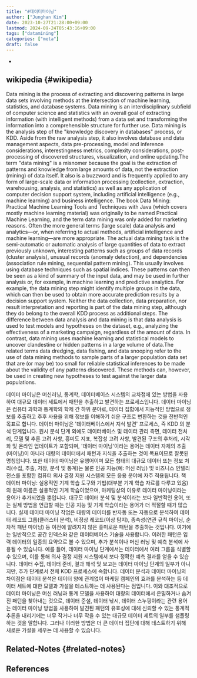 ```yaml
---
title: "#데이터마이닝"
author: ["Junghan Kim"]
date: 2023-10-27T21:28:00+09:00
lastmod: 2024-09-24T05:43:16+09:00
tags: ["datamining"]
categories: ["meta"]
draft: false
---
```


-


## wikipedia {#wikipedia}



Data mining is the process of extracting and discovering patterns in large data sets involving methods at the intersection of machine learning, statistics, and database systems. Data mining is an interdisciplinary subfield of computer science and statistics with an overall goal of extracting information (with intelligent methods) from a data set and transforming the information into a comprehensible structure for further use. Data mining is the analysis step of the "knowledge discovery in databases" process, or KDD. Aside from the raw analysis step, it also involves database and data management aspects, data pre-processing, model and inference considerations, interestingness metrics, complexity considerations, post-processing of discovered structures, visualization, and online updating.The term "data mining" is a misnomer because the goal is the extraction of patterns and knowledge from large amounts of data, not the extraction (mining) of data itself. It also is a buzzword and is frequently applied to any form of large-scale data or information processing (collection, extraction, warehousing, analysis, and statistics) as well as any application of computer decision support system, including artificial intelligence (e.g., machine learning) and business intelligence. The book Data Mining: Practical Machine Learning Tools and Techniques with Java (which covers mostly machine learning material) was originally to be named Practical Machine Learning, and the term data mining was only added for marketing reasons. Often the more general terms (large scale) data analysis and analytics—or, when referring to actual methods, artificial intelligence and machine learning—are more appropriate. The actual data mining task is the semi-automatic or automatic analysis of large quantities of data to extract previously unknown, interesting patterns such as groups of data records (cluster analysis), unusual records (anomaly detection), and dependencies (association rule mining, sequential pattern mining). This usually involves using database techniques such as spatial indices. These patterns can then be seen as a kind of summary of the input data, and may be used in further analysis or, for example, in machine learning and predictive analytics. For example, the data mining step might identify multiple groups in the data, which can then be used to obtain more accurate prediction results by a decision support system. Neither the data collection, data preparation, nor result interpretation and reporting is part of the data mining step, although they do belong to the overall KDD process as additional steps. The difference between data analysis and data mining is that data analysis is used to test models and hypotheses on the dataset, e.g., analyzing the effectiveness of a marketing campaign, regardless of the amount of data. In contrast, data mining uses machine learning and statistical models to uncover clandestine or hidden patterns in a large volume of data.The related terms data dredging, data fishing, and data snooping refer to the use of data mining methods to sample parts of a larger population data set that are (or may be) too small for reliable statistical inferences to be made about the validity of any patterns discovered. These methods can, however, be used in creating new hypotheses to test against the larger data populations.

데이터 마이닝은 머신러닝, 통계학, 데이터베이스 시스템의 교차점에 있는 방법을 사용하여 대규모 데이터 세트에서 패턴을 추출하고 발견하는 프로세스입니다. 데이터 마이닝은 컴퓨터 과학과 통계학의 학제 간 하위 분야로, 데이터 집합에서 지능적인 방법으로 정보를 추출하고 추후 사용을 위해 정보를 이해하기 쉬운 구조로 변환하는 것을 전반적인 목표로 합니다. 데이터 마이닝은 '데이터베이스에서 지식 발견' 프로세스, 즉 KDD 의 분석 단계입니다. 원시 분석 단계 외에도 데이터베이스 및 데이터 관리 측면, 데이터 전처리, 모델 및 추론 고려 사항, 흥미도 지표, 복잡성 고려 사항, 발견된 구조의 후처리, 시각화 및 온라인 업데이트가 포함되며, '데이터 마이닝'이라는 용어는 데이터 자체의 추출(마이닝)이 아니라 대량의 데이터에서 패턴과 지식을 추출하는 것이 목표이므로 잘못된 명칭입니다. 또한 데이터 마이닝은 유행어이며 모든 형태의 대규모 데이터 또는 정보 처리(수집, 추출, 저장, 분석 및 통계)는 물론 인공 지능(예: 머신 러닝) 및 비즈니스 인텔리전스를 포함한 컴퓨터 의사 결정 지원 시스템의 모든 응용 분야에 자주 적용됩니다. 책 데이터 마이닝: 실용적인 기계 학습 도구와 기법(대부분 기계 학습 자료를 다루고 있음)의 원래 이름은 실용적인 기계 학습이었으며, 마케팅상의 이유로 데이터 마이닝이라는 용어가 추가되었을 뿐입니다. 대규모 데이터 분석 및 분석이라는 보다 일반적인 용어, 또는 실제 방법을 언급할 때는 인공 지능 및 기계 학습이라는 용어가 더 적절할 때가 많습니다. 실제 데이터 마이닝 작업은 대량의 데이터를 반자동 또는 자동으로 분석하여 데이터 레코드 그룹(클러스터 분석), 비정상 레코드(이상 탐지), 종속성(연관 규칙 마이닝, 순차적 패턴 마이닝) 등 이전에 알려지지 않은 흥미로운 패턴을 추출하는 것입니다. 여기에는 일반적으로 공간 인덱스와 같은 데이터베이스 기술을 사용합니다. 이러한 패턴은 입력 데이터의 일종의 요약으로 볼 수 있으며, 추가 분석이나 머신 러닝 및 예측 분석에 사용될 수 있습니다. 예를 들어, 데이터 마이닝 단계에서는 데이터에서 여러 그룹을 식별할 수 있으며, 이를 통해 의사 결정 지원 시스템에서 보다 정확한 예측 결과를 얻을 수 있습니다. 데이터 수집, 데이터 준비, 결과 해석 및 보고는 데이터 마이닝 단계의 일부가 아니지만, 추가 단계로서 전체 KDD 프로세스에 속합니다. 데이터 분석과 데이터 마이닝의 차이점은 데이터 분석은 데이터 양에 관계없이 마케팅 캠페인의 효과를 분석하는 등 데이터 세트에 대한 모델과 가설을 테스트하는 데 사용된다는 점입니다. 이와 대조적으로 데이터 마이닝은 머신 러닝과 통계 모델을 사용하여 대량의 데이터에서 은밀하거나 숨겨진 패턴을 찾아내는 것으로, 데이터 준설, 데이터 낚시, 데이터 스누핑이라는 관련 용어는 데이터 마이닝 방법을 사용하여 발견된 패턴의 유효성에 대해 신뢰할 수 있는 통계적 추론을 내리기에는 너무 작거나 너무 작을 수 있는 대규모 데이터 세트의 일부를 샘플링하는 것을 말합니다. 그러나 이러한 방법은 더 큰 데이터 집단에 대해 테스트하기 위해 새로운 가설을 세우는 데 사용할 수 있습니다.


## Related-Notes {#related-notes}

## References

<style>.csl-entry{text-indent: -1.5em; margin-left: 1.5em;}</style><div class="csl-bib-body">
</div>
